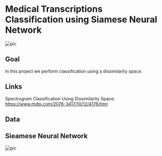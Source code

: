# Medical Transcriptions Classification using Siamese Neural Network

![pic](https://github.com/OdedMous/Medical-Transcriptions-Classification/blob/main/images/giraffes.jpg?raw=true)

## Goal
In this project we perform classification using a dissimilarity space.

## Links
Spectrogram Classification Using Dissimilarity Space: https://www.mdpi.com/2076-3417/10/12/4176/htm

## Data


## Sieamese Neural Network

![pic](https://github.com/OdedMous/Medical-Transcriptions-Classification/blob/main/images/giraffes.jpg?raw=true)
